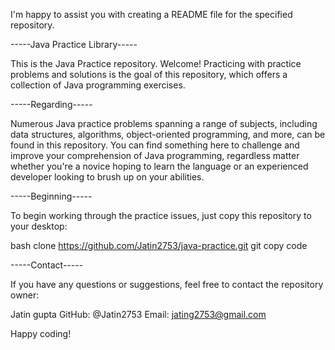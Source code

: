 I'm happy to assist you with creating a README file for the specified repository. 


-----Java Practice Library-----

This is the Java Practice repository. Welcome! Practicing with practice problems and solutions is the goal of this repository, which offers a collection of Java programming exercises.


-----Regarding-----

Numerous Java practice problems spanning a range of subjects, including data structures, algorithms, object-oriented programming, and more, can be found in this repository. You can find something here to challenge and improve your comprehension of Java programming, regardless matter whether you're a novice hoping to learn the language or an experienced developer looking to brush up on your abilities.


-----Beginning-----

To begin working through the practice issues, just copy this repository to your desktop:


bash clone https://github.com/Jatin2753/java-practice.git git copy code

-----Contact-----

If you have any questions or suggestions, feel free to contact the repository owner:

Jatin gupta
GitHub: @Jatin2753
Email: jating2753@gmail.com

Happy coding!
